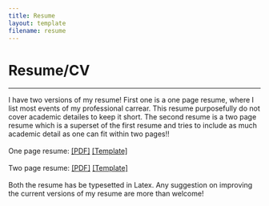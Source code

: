 ```yaml
---
title: Resume
layout: template
filename: resume
---
```


# Resume/CV
--------------------------
I have two versions of my resume! First one is a one page resume, where I list most events of my professional carrear. This resume purposefully do not cover academic detailes to keep it short. The second resume is a two page resume which is a superset of the first resume and tries to include as much academic detail as one can fit within two pages!!<br><br>
One page resume: <a href="documents/resume_ishu_one_page" target="_blank">[PDF]</a> <a href="https://www.overleaf.com/latex/examples/recreating-business-insiders-cv-of-marissa-mayer-using-altacv/gtqfpbwncfvp#.WgLwlbyWaIY" target="_blank">[Template]</a><br><br>
Two page resume: <a href="documents/resume_ishu_two_page" target="_blank">[PDF]</a> <a href="https://www.overleaf.com/latex/examples/curriculum-vitae/ztykfkztnqfh#.WgLxIryWaIZ" target="_blank">[Template]</a><br><br>
Both the resume has be typesetted in Latex. Any suggestion on improving the current versions of my resume are more than welcome!
